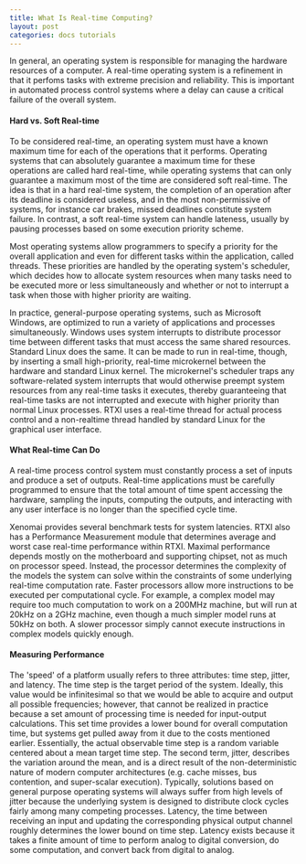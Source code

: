 ```yaml
---
title: What Is Real-time Computing?
layout: post
categories: docs tutorials
---
```


In general, an operating system is responsible for managing the hardware
resources of a computer. A real-time operating system is a refinement in that
it perfoms tasks with extreme precision and reliability. This is important in
automated process control systems where a delay can cause a critical failure of
the overall system.  

#### Hard vs. Soft Real-time  

To be considered real-time, an operating system must have a known maximum time
for each of the operations that it performs. Operating systems that can
absolutely guarantee a maximum time for these operations are called hard
real-time, while operating systems that can only guarantee a maximum most of
the time are considered soft real-time. The idea is that in a hard real-time
system, the completion of an operation after its deadline is considered
useless, and in the most non-permissive of systems, for instance car brakes,
missed deadlines constitute system failure. In contrast, a soft real-time
system can handle lateness, usually by pausing processes based on some
execution priority scheme.  

Most operating systems allow programmers to specify a priority for the overall
application and even for different tasks within the application, called
threads. These priorities are handled by the operating system's scheduler,
which decides how to allocate system resources when many tasks need to be
executed more or less simultaneously and whether or not to interrupt a task
when those with higher priority are waiting.  

In practice, general-purpose operating systems, such as Microsoft Windows, are
optimized to run a variety of applications and processes simultaneously.
Windows uses system interrupts to distribute processor time between different
tasks that must access the same shared resources. Standard Linux does the same.
It can be made to run in real-time, though, by inserting a small high-priority,
real-time microkernel between the hardware and standard Linux kernel. The
microkernel's scheduler traps any software-related system interrupts that would
otherwise preempt system resources from any real-time tasks it executes,
thereby guaranteeing that real-time tasks are not interrupted and execute with
higher priority than normal Linux processes. RTXI uses a real-time thread for
actual process control and a non-realtime thread handled by standard Linux for
the graphical user interface.  

#### What Real-time Can Do 

A real-time process control system must constantly process a set of inputs and
produce a set of outputs. Real-time applications must be carefully programmed
to ensure that the total amount of time spent accessing the hardware, sampling
the inputs, computing the outputs, and interacting with any user interface is
no longer than the specified cycle time.

Xenomai provides several benchmark tests for system latencies. RTXI also has a
Performance Measurement module that determines average and worst case real-time
performance within RTXI. Maximal performance depends mostly on the motherboard
and supporting chipset, not as much on processor speed. Instead, the processor
determines the complexity of the models the system can solve within the
constraints of some underlying real-time computation rate. Faster processors
allow more instructions to be executed per computational cycle. For example, a
complex model may require too much computation to work on a 200MHz machine, but
will run at 20kHz on a 2GHz machine, even though a much simpler model runs at
50kHz on both. A slower processor simply cannot execute instructions in complex
models quickly enough.  

#### Measuring Performance  

The 'speed' of a platform usually refers to three attributes: time step,
jitter, and latency. The time step is the target period of the system. Ideally,
this value would be infinitesimal so that we would be able to acquire and
output all possible frequencies; however, that cannot be realized in practice
because a set amount of processing time is needed for input-output
calculations. This set time provides a lower bound for overall computation
time, but systems get pulled away from it due to the costs mentioned earlier.
Essentially, the actual observable time step is a random variable centered
about a mean target time step. The second term, jitter, describes the variation
around the mean, and is a direct result of the non-deterministic nature of
modern computer architectures (e.g. cache misses, bus contention, and
super-scalar execution). Typically, solutions based on general purpose
operating systems will always suffer from high levels of jitter because the
underlying system is designed to distribute clock cycles fairly among many
competing processes. Latency, the time between receiving an input and updating
the corresponding physical output channel roughly determines the lower bound on
time step. Latency exists because it takes a finite amount of time to perform
analog to digital conversion, do some computation, and convert back from
digital to analog.  
